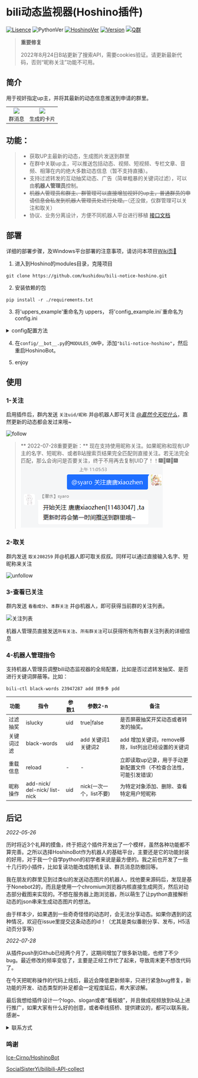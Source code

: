 # bili动态监视器(Hoshino插件)

[![Lisence](https://img.shields.io/github/license/kushidou/bili-notice-hoshino)]((LICENSE))
![PythonVer](https://img.shields.io/badge/python-3.8+-blue)
[![HoshinoVer](https://img.shields.io/badge/Hoshino-v2.0.0%2B-green)](https://github.com/Ice-Cirno/HoshinoBot)
[![Version](https://img.shields.io/badge/Beta-v0.b.5.1x-lightgrey)](https://github.com/kushidou/bili-notice-hoshino)
[![Q群](https://img.shields.io/badge/QQ%E7%BE%A4-655742099-yellow)](https://jq.qq.com/?_wv=1027&k=CXGsKj1P)

> __重要修复__
> 
> 2022年8月24日B站更新了搜索API，需要cookies验证。请更新最新代码，否则“昵称关注”功能不可用。

## 简介

用于视奸指定up主，并将其最新的动态信息推送到申请的群里。

<table rules="none" align="center">
	<tr>
		<td>
			<center>
				<img src="./res/pic_markdown/效果图.png" width="100%" />
				<br/>
				<font>群消息</font>
			</center>
		</td>
		<td>
			<center>
				<img src="./res/pic_markdown/生成图.png" width="80%" />
				<br/>
				<font>生成的卡片</font>
			</center>
		</td>
	</tr>
</table>


## 功能：

> - 获取UP主最新的动态，生成图片发送到群里
> - 在群中关联up主，可以推送包括动态、视频、短视频、专栏文章、音频、相簿在内的绝大多数动态信息（暂不支持直播）。
> - 支持过滤转发的互动抽奖动态、广告（简单粗暴的关键词过滤），可以由**机器人管理员**控制。
> - ~~机器人管理员和群主、群管理可以直接增加视奸的up主，普通群员的申请信息会私发到机器人管理员处进行处理。~~（还没做，仅群管理可以关注和取关）
> - 协议、业务分离设计，方便不同机器人平台进行移植 [接口文档](./api.md)


## 部署

详细的部署步骤，及Windows平台部署的注意事项，请访问本项目[Wiki页📕](https://github.com/kushidou/bili-notice-hoshino/wiki/%E9%83%A8%E7%BD%B2%E6%8F%92%E4%BB%B6)

1. 进入到Hoshino的modules目录，克隆项目

`git clone https://github.com/kushidou/bili-notice-hoshino.git`

2. 安装依赖的包

`pip install -r ./requirements.txt `

3. 将'uppers_example'重命名为 uppers， 将'config_example.ini`重命名为 config.ini

<details>
  <summary>config配置方法</summary>
<a herf="https://github.com/kushidou/bili-notice-hoshino/wiki/config%E9%85%8D%E7%BD%AE">config配置-wiki</a>
</details>


4. 在`config/__bot__.py`的`MODULES_ON`中，添加`"bili-notice-hoshino"`，然后重启HoshinoBot。

5. enjoy

## 使用

### 1-关注

启用插件后，群内发送  `关注uid/昵称`  并@机器人即可关注 _[@嘉然今天吃什么](https://space.bilibili.com/672328094)_，嘉然更新的动态都会发过来哦~

![follow](./res/pic_markdown/dynamic_follow.png)

> ** 2022-07-28重要更新：**
> 现在支持使用昵称关注。如果昵称和现有UP主的名字、短昵称、或者B站搜索页结果完全匹配则直接关注。若无法完全匹配，那么会询问是否要关注，终于不用再去复制UID了！！🎆🎇🎆🎇🎆
> ![follow_by_nick](./res/pic_markdown/follow_by_nick.png)

### 2-取关

群内发送  `取关208259`   并@机器人即可取关叔叔。同样可以通过直接输入名字、短昵称来关注

![unfollow](./res/pic_markdown/dynamic_unfollow.png)

### 3-查看已关注

群内发送 `看看成分`、`本群关注` 并@机器人，即可获得当前群的关注列表。

![关注列表](./res/pic_markdown/follow_list.png)

机器人管理员直接发送`所有关注`、`所有群关注`可以获得所有所有群关注列表的详细信息


### 4-机器人管理指令

支持机器人管理员调整bili动态监视器的全局配置，比如是否过滤转发抽奖、是否进行关键词屏蔽等。比如：

`bili-ctl black-words 23947287 add 拼多多 pdd`

|功能|指令|参数1|参数2-n|备注
|---|-----|-------|---------|---|
|过滤抽奖|islucky|uid|true\|false|是否屏蔽抽奖开奖动态或者转发的抽奖。|
|关键词过滤|black-words|uid|add 关键词1 关键词2|add 增加关键词，remove移除，list列出已经设置的关键词|
|重载信息|reload| - | - |立即读取up记录，用于手动更新配置文件（不检查合法性，可能引发错误）|
|昵称操作|add-nick/ del-nick/ list-nick| uid | nick(一次一个，list不要) | 为特定对象添加、删除、查看特定用户短昵称|

## 后记

*2022-05-26*

历时将近3个礼拜的摸鱼，终于把这个插件开发出了一个模样，虽然各种功能都不算完善。之所以选择HoshinoBot作为机器人的基础平台，主要还是它的功能封装的好用，对于我一个自学python的初学者来说是最方便的。我之前也开发了一些十几行的小插件，比如复读功能改成随机复读、群员消息防撤回等。

我在朋友的群里见到过类似的发送动态图片的机器人，找他要来源码后，发现是基于Nonebot2的，而且是使用一个chromium浏览器内核直接生成网页，然后对动态部分截图来实现的。不想在服务器上跑浏览器，所以萌生了让python直接解析动态的json串来生成动态图片的想法。

由于样本少，如果遇到一些奇奇怪怪的动态时，会无法分享动态。如果你遇到的这种情况，欢迎在issue里提交这条动态的id！（尤其是类似番剧分享、发布，H5活动页分享等）

*2022-07-28*

从插件push到Github已经两个月了，这期间增加了很多新功能，也修了不少bug。最近修改的频率变低了，主要是正经工作忙了起来，导致周末更不想改代码了。

在今天把昵称操作的代码上线后，最近会降低更新频率，只进行紧急bug修复，新功能的开发、动态类型的补足都会一定程度延后，希大家谅解。

最后我想给插件设计一个logo、slogan或者“看板娘”，并且做成视频放到b站上进行推广，如果大家有什么好的创意，或者牵线搭桥、提供建议的，都可以联系我，感谢~

<details>a
    <summary>联系方式</summary>

> 1. 邮箱 small09@qq.com
> 
> 2. QQ群 655742099
> 
> 3. B站私信 唐唐xiaozhen
>

</details>

### 鸣谢

[Ice-Cirno/HoshinoBot](https://github.com/Ice-Cirno/HoshinoBot)

[SocialSisterYi/bilibili-API-collect](https://github.com/SocialSisterYi/bilibili-API-collect)

